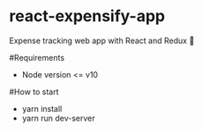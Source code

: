# react-expensify-app
Expense tracking web app with React and Redux :money_with_wings:

#Requirements
* Node version <= v10

#How to start
* yarn install
* yarn run dev-server
